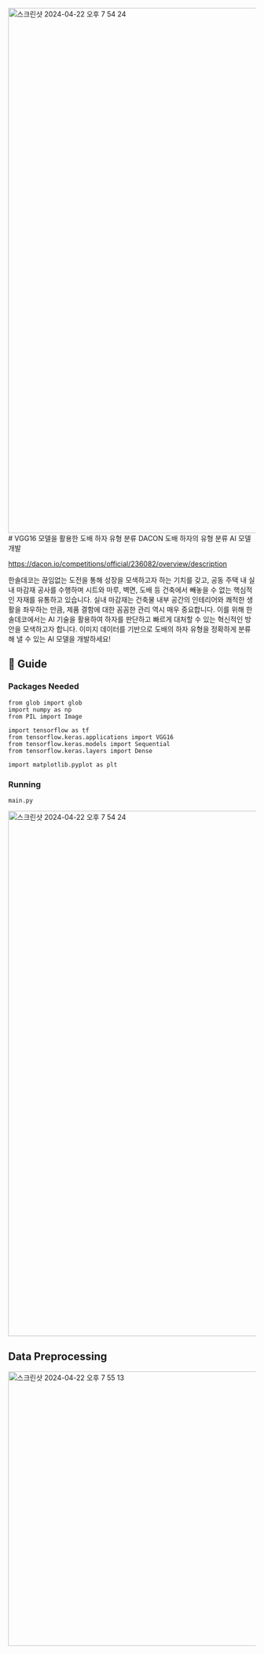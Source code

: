 <img width="1070" alt="스크린샷 2024-04-22 오후 7 54 24" src="https://github.com/westnowise/pagingVGG16/assets/98007431/f17108f8-b54e-4533-8530-e53477f15234"># VGG16 모델을 활용한 도배 하자 유형 분류
DACON 도배 하자의 유형 분류 AI 모델 개발

https://dacon.io/competitions/official/236082/overview/description

한솔데코는 끊임없는 도전을 통해 성장을 모색하고자 하는 기치를 갖고, 공동 주택 내 실내 마감재 공사를 수행하며 시트와 마루, 벽면, 도배 등 건축에서 빼놓을 수 없는 핵심적인 자재를 유통하고 있습니다.
실내 마감재는 건축물 내부 공간의 인테리어와 쾌적한 생활을 좌우하는 만큼, 제품 결함에 대한 꼼꼼한 관리 역시 매우 중요합니다.
이를 위해 한솔데코에서는 AI 기술을 활용하여 하자를 판단하고 빠르게 대처할 수 있는 혁신적인 방안을 모색하고자 합니다.
이미지 데이터를 기반으로 도배의 하자 유형을 정확하게 분류해 낼 수 있는 AI 모델을 개발하세요!


## 🔖 Guide
### Packages Needed
    
    from glob import glob
    import numpy as np
    from PIL import Image

    import tensorflow as tf
    from tensorflow.keras.applications import VGG16
    from tensorflow.keras.models import Sequential
    from tensorflow.keras.layers import Dense
    
    import matplotlib.pyplot as plt
    
### Running
    main.py



<img width="1070" alt="스크린샷 2024-04-22 오후 7 54 24" src="https://github.com/westnowise/pagingVGG16/assets/98007431/e7178443-de9b-45f7-8ec4-0441f95a4d44">

## Data Preprocessing
<img width="559" alt="스크린샷 2024-04-22 오후 7 55 13" src="https://github.com/westnowise/pagingVGG16/assets/98007431/7d4a4bf8-a0c8-4944-b563-d9e1550b4b10">

